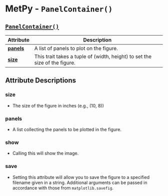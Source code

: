 # MetPy - `PanelContainer()`

## <a href="https://unidata.github.io/MetPy/latest/api/generated/metpy.plots.PanelContainer.html#metpy.plots.PanelContainer" target="_blank">`PanelContainer()`</a>
  | Attribute | Description |
  | - | - |
  | <a href="https://unidata.github.io/MetPy/latest/api/generated/metpy.plots.PanelContainer.html#metpy.plots.PanelContainer.panels" target="_blank">**panels**</a> | A list of panels to plot on the figure. |
  | <a href="https://unidata.github.io/MetPy/latest/api/generated/metpy.plots.PanelContainer.html#metpy.plots.PanelContainer.size" target="_blank">**size**</a> | This trait takes a tuple of (width, height) to set the size of the figure. |

## Attribute Descriptions

### **size**
  * The size of the figure in inches (e.g., (10, 8))

### **panels**
  * A list collecting the panels to be plotted in the figure.

### **show**
  * Calling this will show the image.

### **save**
  * Setting this attribute will allow you to save the figure to a specified
    filename given in a string. Additional arguments can be passed in accordance
    with those from `matplotlib.savefig`.